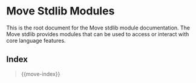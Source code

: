 # Move Stdlib Modules

This is the root document for the Move stdlib module documentation. The Move stdlib provides modules that can be used to access or interact with core language features.

## Index

> {{move-index}}
